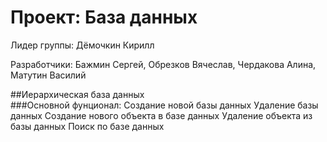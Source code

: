 # Проект: База данных
Лидер группы: Дёмочкин Кирилл  

Разработчики: Бажмин Сергей, Обрезков Вячеслав, Чердакова Алина, Матутин Василий  

##Иерархическая база данных  
###Основной фунционал:
  Создание новой базы данных
  Удаление базы данных
  Создание нового объекта в базе данных
  Удаление объекта из базы данных
  Поиск по базе данных
